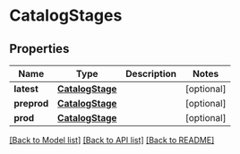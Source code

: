# CatalogStages

## Properties
Name | Type | Description | Notes
------------ | ------------- | ------------- | -------------
**latest** | [**CatalogStage**](CatalogStage.md) |  | [optional] 
**preprod** | [**CatalogStage**](CatalogStage.md) |  | [optional] 
**prod** | [**CatalogStage**](CatalogStage.md) |  | [optional] 

[[Back to Model list]](../README.md#documentation-for-models) [[Back to API list]](../README.md#documentation-for-api-endpoints) [[Back to README]](../README.md)


